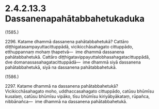 

# 2.4.2.13.3 Dassanenapahātabbahetukaduka






(1585.)

2296\. Katame dhammā dassanena pahātabbahetukā? Cattāro diṭṭhigatasampayuttacittuppādā, vicikicchāsahagato cittuppādo, etthuppannaṃ mohaṃ ṭhapetvā—  ime dhammā dassanena pahātabbahetukā. Cattāro diṭṭhigatavippayuttalobhasahagatacittuppādā, dve domanassasahagatacittuppādā—  ime dhammā siyā dassanena pahātabbahetukā, siyā na dassanena pahātabbahetukā.

(1586.)

2297\. Katame dhammā na dassanena pahātabbahetukā? Vicikicchāsahagato moho, uddhaccasahagato cittuppādo, catūsu bhūmīsu kusalaṃ, catūsu bhūmīsu vipāko, tīsu bhūmīsu kiriyābyākataṃ, rūpañca, nibbānañca—  ime dhammā na dassanena pahātabbahetukā.



